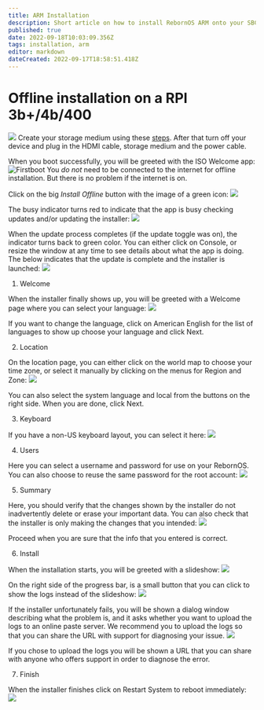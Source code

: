 ```yaml
---
title: ARM Installation
description: Short article on how to install RebornOS ARM onto your SBC's
published: true
date: 2022-09-18T10:03:09.356Z
tags: installation, arm
editor: markdown
dateCreated: 2022-09-17T18:58:51.418Z
---
```


# Offline installation on a RPI 3b+/4b/400
![](https://repo.liketraps.com/pics/)
Create your storage medium using these [steps](/en/arm/requirements#flashing-the-image-onto-the-storage-medium-from-a-pc). After that turn off your device and plug in the HDMI cable, storage medium and the power cable.

When you boot successfully, you will be greeted with the ISO Welcome app:
![Firstboot](https://repo.liketraps.com/pics/firstboot.jpg)
You *do not* need to be connected to the internet for offline installation. But there is no problem if the internet is on.

Click on the big *Install Offline* button with the image of a green icon:
![](https://repo.liketraps.com/pics/welcomeready.jpg)

The busy indicator turns red to indicate that the app is busy checking updates and/or updating the installer:
![](https://repo.liketraps.com/pics/welcomeworking.jpg)

When the update process completes (if the update toggle was on), the indicator turns back to green color. You can either click on Console, or resize the window at any time to see details about what the app is doing. The below indicates that the update is complete and the installer is launched:
![](https://repo.liketraps.com/pics/welcomeconsole.jpg)

1. Welcome

When the installer finally shows up, you will be greeted with a Welcome page where you can select your language:
![](https://repo.liketraps.com/pics/calamaresfirst.jpg)

If you want to change the language, click on American English for the list of languages to show up choose your language and click Next.

2. Location

On the location page, you can either click on the world map to choose your time zone, or select it manually by clicking on the menus for Region and Zone:
![](https://repo.liketraps.com/pics/calamareslocale.jpg)

You can also select the system language and local from the buttons on the right side. When you are done, click Next.

3. Keyboard

If you have a non-US keyboard layout, you can select it here:
![](https://repo.liketraps.com/pics/calamareskey.jpg)

4. Users

Here you can select a username and password for use on your RebornOS. You can also choose to reuse the same password for the root account:
![](https://repo.liketraps.com/pics/calamaresuser.jpg)

5. Summary

Here, you should verify that the changes shown by the installer do not inadvertently delete or erase your important data. You can also check that the installer is only making the changes that you intended:
![](https://repo.liketraps.com/pics/calamaresfinish.jpg)

Proceed  when you are sure that the info that you entered is correct.

6. Install

When the installation starts, you will be greeted with a slideshow:
![](https://repo.liketraps.com/pics/calamaresslide.jpg)

On the right side of the progress bar, is a small button that you can click to show the logs instead of the slideshow:
![](https://repo.liketraps.com/pics/calamaresconsole.jpg)

If the installer unfortunately fails, you will be shown a dialog window describing what the problem is, and it asks whether you want to upload the logs to an online paste server. We recommend you to upload the logs so that you can share the URL with support for diagnosing your issue.
![](https://repo.liketraps.com/pics/calamareserror.jpg)

If you chose to upload the logs you will be shown a URL that you can share with anyone who offers support in order to diagnose the error.

7. Finish

When the installer finishes click on Restart System to reboot immediately:
![](https://repo.liketraps.com/pics/calamaresfinisha.jpg)